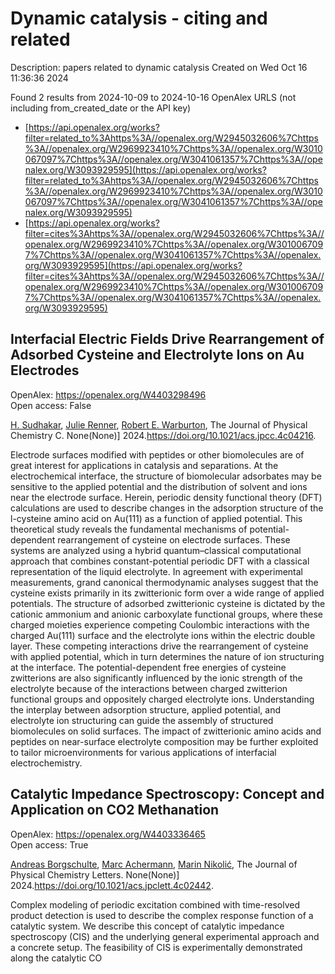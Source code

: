 # Dynamic catalysis - citing and related
Description: papers related to dynamic catalysis
Created on Wed Oct 16 11:36:36 2024

Found 2 results from 2024-10-09 to 2024-10-16
OpenAlex URLS (not including from_created_date or the API key)
- [https://api.openalex.org/works?filter=related_to%3Ahttps%3A//openalex.org/W2945032606%7Chttps%3A//openalex.org/W2969923410%7Chttps%3A//openalex.org/W3010067097%7Chttps%3A//openalex.org/W3041061357%7Chttps%3A//openalex.org/W3093929595](https://api.openalex.org/works?filter=related_to%3Ahttps%3A//openalex.org/W2945032606%7Chttps%3A//openalex.org/W2969923410%7Chttps%3A//openalex.org/W3010067097%7Chttps%3A//openalex.org/W3041061357%7Chttps%3A//openalex.org/W3093929595)
- [https://api.openalex.org/works?filter=cites%3Ahttps%3A//openalex.org/W2945032606%7Chttps%3A//openalex.org/W2969923410%7Chttps%3A//openalex.org/W3010067097%7Chttps%3A//openalex.org/W3041061357%7Chttps%3A//openalex.org/W3093929595](https://api.openalex.org/works?filter=cites%3Ahttps%3A//openalex.org/W2945032606%7Chttps%3A//openalex.org/W2969923410%7Chttps%3A//openalex.org/W3010067097%7Chttps%3A//openalex.org/W3041061357%7Chttps%3A//openalex.org/W3093929595)

## Interfacial Electric Fields Drive Rearrangement of Adsorbed Cysteine and Electrolyte Ions on Au Electrodes   

OpenAlex: https://openalex.org/W4403298496    
Open access: False
    
[H. Sudhakar](https://openalex.org/A5029388830), [Julie Renner](https://openalex.org/A5008988786), [Robert E. Warburton](https://openalex.org/A5037300903), The Journal of Physical Chemistry C. None(None)] 2024.https://doi.org/10.1021/acs.jpcc.4c04216.
    
Electrode surfaces modified with peptides or other biomolecules are of great interest for applications in catalysis and separations. At the electrochemical interface, the structure of biomolecular adsorbates may be sensitive to the applied potential and the distribution of solvent and ions near the electrode surface. Herein, periodic density functional theory (DFT) calculations are used to describe changes in the adsorption structure of the l-cysteine amino acid on Au(111) as a function of applied potential. This theoretical study reveals the fundamental mechanisms of potential-dependent rearrangement of cysteine on electrode surfaces. These systems are analyzed using a hybrid quantum–classical computational approach that combines constant-potential periodic DFT with a classical representation of the liquid electrolyte. In agreement with experimental measurements, grand canonical thermodynamic analyses suggest that the cysteine exists primarily in its zwitterionic form over a wide range of applied potentials. The structure of adsorbed zwitterionic cysteine is dictated by the cationic ammonium and anionic carboxylate functional groups, where these charged moieties experience competing Coulombic interactions with the charged Au(111) surface and the electrolyte ions within the electric double layer. These competing interactions drive the rearrangement of cysteine with applied potential, which in turn determines the nature of ion structuring at the interface. The potential-dependent free energies of cysteine zwitterions are also significantly influenced by the ionic strength of the electrolyte because of the interactions between charged zwitterion functional groups and oppositely charged electrolyte ions. Understanding the interplay between adsorption structure, applied potential, and electrolyte ion structuring can guide the assembly of structured biomolecules on solid surfaces. The impact of zwitterionic amino acids and peptides on near-surface electrolyte composition may be further exploited to tailor microenvironments for various applications of interfacial electrochemistry.    

    

## Catalytic Impedance Spectroscopy: Concept and Application on CO2 Methanation   

OpenAlex: https://openalex.org/W4403336465    
Open access: True
    
[Andreas Borgschulte](https://openalex.org/A5088521783), [Marc Achermann](https://openalex.org/A5077391563), [Marin Nikolić](https://openalex.org/A5029742679), The Journal of Physical Chemistry Letters. None(None)] 2024.https://doi.org/10.1021/acs.jpclett.4c02442.
    
Complex modeling of periodic excitation combined with time-resolved product detection is used to describe the complex response function of a catalytic system. We describe this concept of catalytic impedance spectroscopy (CIS) and the underlying general experimental approach and a concrete setup. The feasibility of CIS is experimentally demonstrated along the catalytic CO    

    
